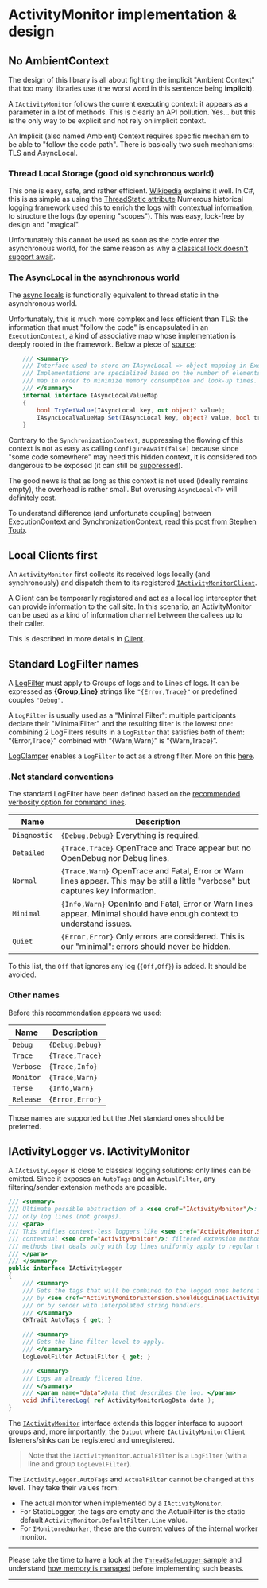 # ActivityMonitor implementation & design

## No AmbientContext

The design of this library is all about fighting the implicit "Ambient Context" that too many libraries use (the worst word
in this sentence being **implicit**).

A `IActivityMonitor` follows the current executing context: it appears as a parameter in a lot of methods.
This is clearly an API pollution. Yes... but this is the only way to be explicit and not rely on implicit context.

An Implicit (also named Ambient) Context requires specific mechanism to be able to "follow the code path".
There is basically two such mechanisms: TLS and AsyncLocal.

### Thread Local Storage (good old synchronous world)

This one is easy, safe, and rather efficient. [Wikipedia](https://fr.wikipedia.org/wiki/Thread_Local_Storage) explains
it well. In C#, this is as simple as using the [ThreadStatic attribute](https://learn.microsoft.com/en-us/dotnet/api/system.threadstaticattribute)
Numerous historical logging framework used this to enrich the logs with contextual information, to structure the logs (by
opening "scopes"). This was easy, lock-free by design and "magical".

Unfortunately this cannot be used as soon as the code enter the asynchronous world, for the same reason as
why a [classical lock doesn't support await](AsyncLock.md).

### The AsyncLocal in the asynchronous world

The [async locals](https://docs.microsoft.com/en-us/dotnet/api/system.threading.asynclocal-1) is functionally equivalent
to thread static in the asynchronous world.

Unfortunately, this is much more complex and less efficient than TLS: the information that must "follow the code" is
encapsulated in an `ExecutionContext`, a kind of associative map whose implementation is deeply rooted in the framework.
Below a piece of [source](https://source.dot.net/#System.Private.CoreLib/src/libraries/System.Private.CoreLib/src/System/Threading/AsyncLocal.cs,ef9ce034697240ba):
```c#
    /// <summary>
    /// Interface used to store an IAsyncLocal => object mapping in ExecutionContext.
    /// Implementations are specialized based on the number of elements in the immutable
    /// map in order to minimize memory consumption and look-up times.
    /// </summary>
    internal interface IAsyncLocalValueMap
    {
        bool TryGetValue(IAsyncLocal key, out object? value);
        IAsyncLocalValueMap Set(IAsyncLocal key, object? value, bool treatNullValueAsNonexistent);
    }
```
Contrary to the `SynchronizationContext`, suppressing the flowing of this context is not as easy as calling `ConfigureAwait(false)`
because since "some code somewhere" may need this hidden context, it is considered too dangerous to be exposed (it can
still be [suppressed](https://learn.microsoft.com/en-us/dotnet/api/system.threading.executioncontext.suppressflow)).

The good news is that as long as this context is not used (ideally remains empty), the overhead is rather small. But
overusing `AsyncLocal<T>` will definitely cost.

To understand difference (and unfortunate coupling) between ExecutionContext and SynchronizationContext, read [this post from Stephen Toub](https://devblogs.microsoft.com/pfxteam/executioncontext-vs-synchronizationcontext/).

## Local Clients first

An `ActivityMonitor` first collects its received logs locally (and synchronously) and dispatch them to its
registered [`IActivityMonitorClient`](IActivityMonitorClient.cs).

A Client can be temporarily registered and act as a local log interceptor that can provide information to the call
site. In this scenario, an ActivityMonitor can be used as a kind of information channel between the callees up to their
caller. 

This is described in more details in [Client](Client/README.md).

## Standard LogFilter names
A [LogFilter](LogFilter.cs) must apply to Groups of logs and to Lines of logs. It can be expressed as **{Group,Line}** strings
like `"{Error,Trace}"` or predefined couples `"Debug"`.

A `LogFilter` is usually used as a "Minimal Filter": multiple participants declare their "MinimalFilter" and the resulting filter
is the lowest one: combining 2 LogFilters results in a `LogFilter` that satisfies both of them: “{Error,Trace}” combined
with “{Warn,Warn}” is “{Warn,Trace}”.

[LogClamper](LogClamper.cs) enables a `LogFilter` to act as a strong filter.
More on this [here](Impl/TagFiltering.md).

### .Net standard conventions
The standard LogFilter have been defined based on the [recommended verbosity option for command lines](https://learn.microsoft.com/en-us/dotnet/standard/commandline/syntax#the---verbosity-option).

|   Name    |     Description   |
|-----------|-------------------|
|`Diagnostic` |`{Debug,Debug}` Everything is required.|
|`Detailed`   |`{Trace,Trace}` OpenTrace and Trace appear but no OpenDebug nor Debug lines.|
|`Normal`     |`{Trace,Warn}` OpenTrace and Fatal, Error or Warn lines appear. This may be still a little "verbose" but captures key information. |
|`Minimal`    |`{Info,Warn}` OpenInfo and Fatal, Error or Warn lines appear. Minimal should have enough context to understand issues. |
|`Quiet`      |`{Error,Error}` Only errors are considered. This is our "minimal": errors should never be hidden. |

To this list, the `Off` that ignores any log (`{Off,Off}`) is added. It should be avoided.

### Other names
Before this recommendation appears we used:

|   Name    |     Description    |
|-----------|--------------------|
|`Debug`      | `{Debug,Debug}` |
|`Trace`      | `{Trace,Trace}`|
|`Verbose`    | `{Trace,Info}` |
|`Monitor`    | `{Trace,Warn}` |
|`Terse`      | `{Info,Warn}`  |
|`Release`    | `{Error,Error}`|

Those names are supported but the .Net standard ones should be preferred.

## IActivityLogger vs. IActivityMonitor
A `IActivityLogger` is close to classical logging solutions: only lines can be emitted. Since it exposes an `AutoTags`
and an `ActualFilter`, any filtering/sender extension methods are possible. 

```csharp
/// <summary>
/// Ultimate possible abstraction of a <see cref="IActivityMonitor"/>: it is context-less and can
/// only log lines (not groups).
/// <para>
/// This unifies context-less loggers like <see cref="ActivityMonitor.StaticLogger"/> and regular
/// contextual <see cref="ActivityMonitor"/>: filtered extension methods and any other extension
/// methods that deals only with log lines uniformly apply to regular monitors and context-less loggers.
/// </para>
/// </summary>
public interface IActivityLogger
{
    /// <summary>
    /// Gets the tags that will be combined to the logged ones before filtering
    /// by <see cref="ActivityMonitorExtension.ShouldLogLine(IActivityLogger, LogLevel, CKTrait?, out CKTrait)"/>
    /// or by sender with interpolated string handlers.
    /// </summary>
    CKTrait AutoTags { get; }

    /// <summary>
    /// Gets the line filter level to apply.
    /// </summary>
    LogLevelFilter ActualFilter { get; }

    /// <summary>
    /// Logs an already filtered line. 
    /// </summary>
    /// <param name="data">Data that describes the log. </param>
    void UnfilteredLog( ref ActivityMonitorLogData data );
}
```

The [`IActivityMonitor`](IActivityMonitor.cs) interface extends this logger interface to support groups and, more importantly, the `Output`
where `IActivityMonitorClient` listeners/sinks can be registered and unregistered.
> Note that the `IActivityMonitor.ActualFilter` is a `LogFilter` (with a line and group `LogLevelFilter`).

The `IActivityLogger.AutoTags` and `ActualFilter` cannot be changed at this level. They take their values from:
- The actual monitor when implemented by a `IActivityMonitor`.
- For StaticLogger, the tags are empty and the ActualFilter is the static default `ActivityMonitor.DefaultFilter.Line` value.
- For `IMonitoredWorker`, these are the current values of the internal worker monitor.

------------

Please take the time to have a look at the [`ThreadSafeLogger` sample](../Tests/CK.ActivityMonitor.Tests/DataPool/ThreadSafeLogger.cs)
and understand [how memory is managed](ActivityMonitorLogData.md) before implementing such beasts.

------------



